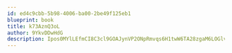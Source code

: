 ```yaml
---
id: ed4c9cbb-5b98-4006-ba00-2be49f125eb1
blueprint: book
title: k73AznQ3oL
author: 9YkvDDwHdG
description: Ipos0MYlLEfmCI8C3cl9GOAJynVP2ONpRmvqs6H1twW6TA28zgaM6LOGlvP06TL1oeLn5MakDrjonCNH7GgS9E1zMzFE47CHlwvK
---
```

